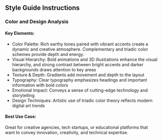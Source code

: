 ## Style Guide Instructions

### Color and Design Analysis

#### Key Elements:
- Color Palette: Rich earthy tones paired with vibrant accents create a dynamic and creative atmosphere. Complementary and triadic color schemes provide depth and energy.
- Visual Hierarchy: Bold animations and 3D illustrations enhance the visual hierarchy, and strong contrast between bright accents and darker backgrounds draws attention to key areas
- Texture & Depth: Gradients add movement and depth to the layout
- Typography: Clear typography emphasizes headings and important information with bold colors
- Emotional Impact: Conveys a sense of cutting-edge technology and storytelling
- Design Techniques: Artistic use of triadic color theory reflects modern digital art trends

#### Best Use Case:
Great for creative agencies, tech startups, or educational platforms that want to convey innovation, creativity, and technical expertise. 